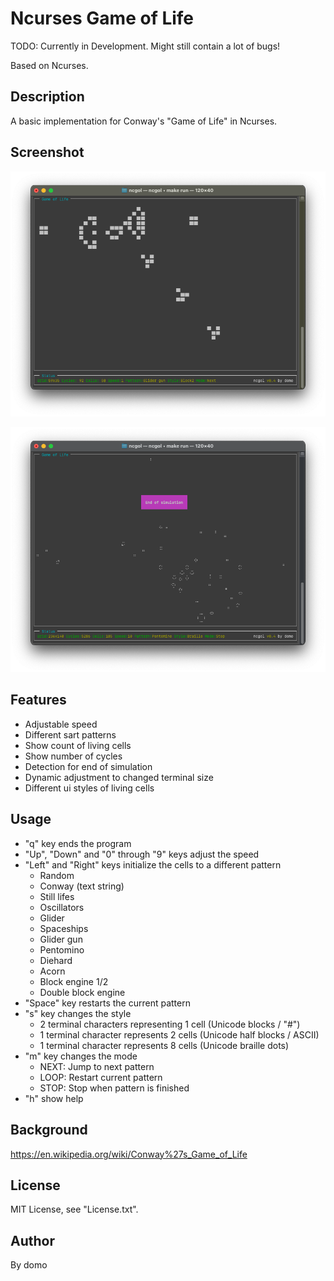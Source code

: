 
# Ncurses Game of Life

TODO: Currently in Development. Might still contain a lot of bugs!

Based on Ncurses.

## Description

A basic implementation for Conway's "Game of Life" in Ncurses.

## Screenshot

![Screenshot](./doc/Screenshot1.png)

![Screenshot](./doc/Screenshot2.png)

## Features

- Adjustable speed
- Different sart patterns
- Show count of living cells
- Show number of cycles
- Detection for end of simulation
- Dynamic adjustment to changed terminal size
- Different ui styles of living cells

## Usage

- "q" key ends the program
- "Up", "Down" and "0" through "9" keys adjust the speed
- "Left" and "Right" keys initialize the cells to a different pattern
  - Random
  - Conway (text string)
  - Still lifes
  - Oscillators
  - Glider
  - Spaceships
  - Glider gun
  - Pentomino
  - Diehard
  - Acorn
  - Block engine 1/2
  - Double block engine
- "Space" key restarts the current pattern
- "s" key changes the style
  - 2 terminal characters representing 1 cell (Unicode blocks / "#")
  - 1 terminal character represents 2 cells (Unicode half blocks / ASCII)
  - 1 terminal character represents 8 cells (Unicode braille dots)
- "m" key changes the mode
  - NEXT: Jump to next pattern
  - LOOP: Restart current pattern
  - STOP: Stop when pattern is finished
- "h" show help

## Background

<https://en.wikipedia.org/wiki/Conway%27s_Game_of_Life>

## License

MIT License, see "License.txt".

## Author

By domo
